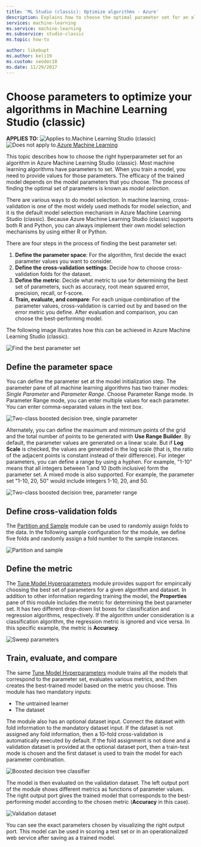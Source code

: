 ```yaml
---
title: 'ML Studio (classic): Optimize algorithms - Azure'
description: Explains how to choose the optimal parameter set for an algorithm in Azure Machine Learning Studio (classic).
services: machine-learning
ms.service: machine-learning
ms.subservice: studio-classic
ms.topic: how-to

author: likebupt
ms.author: keli19
ms.custom: seodec18
ms.date: 11/29/2017
---
```

# Choose parameters to optimize your algorithms in Machine Learning Studio (classic)

**APPLIES TO:**  ![Applies to.](../../../includes/media/aml-applies-to-skus/yes.png)Machine Learning Studio (classic)   ![Does not apply to.](../../../includes/media/aml-applies-to-skus/no.png)[Azure Machine Learning](../overview-what-is-machine-learning-studio.md#ml-studio-classic-vs-azure-machine-learning-studio)

This topic describes how to choose the right hyperparameter set for an algorithm in Azure Machine Learning Studio (classic). Most machine learning algorithms have parameters to set. When you train a model, you need to provide values for those parameters. The efficacy of the trained model depends on the model parameters that you choose. The process of finding the optimal set of parameters is known as *model selection*.



There are various ways to do model selection. In machine learning, cross-validation is one of the most widely used methods for model selection, and it is the default model selection mechanism in Azure Machine Learning Studio (classic). Because Azure Machine Learning Studio (classic) supports both R and Python, you can always implement their own model selection mechanisms by using either R or Python.

There are four steps in the process of finding the best parameter set:

1. **Define the parameter space**: For the algorithm, first decide the exact parameter values you want to consider.
2. **Define the cross-validation settings**: Decide how to choose cross-validation folds for the dataset.
3. **Define the metric**: Decide what metric to use for determining the best set of parameters, such as accuracy, root mean squared error, precision, recall, or f-score.
4. **Train, evaluate, and compare**: For each unique combination of the parameter values, cross-validation is carried out by and based on the error metric you define. After evaluation and comparison, you can choose the best-performing model.

The following image illustrates how this can be achieved in Azure Machine Learning Studio (classic).

![Find the best parameter set](./media/algorithm-parameters-optimize/fig1.png)

## Define the parameter space
You can define the parameter set at the model initialization step. The parameter pane of all machine learning algorithms has two trainer modes: *Single Parameter* and *Parameter Range*. Choose Parameter Range mode. In Parameter Range mode, you can enter multiple values for each parameter. You can enter comma-separated values in the text box.

![Two-class boosted decision tree, single parameter](./media/algorithm-parameters-optimize/fig2.png)

 Alternately, you can define the maximum and minimum points of the grid and the total number of points to be generated with **Use Range Builder**. By default, the parameter values are generated on a linear scale. But if **Log Scale** is checked, the values are generated in the log scale (that is, the ratio of the adjacent points is constant instead of their difference). For integer parameters, you can define a range by using a hyphen. For example, "1-10" means that all integers between 1 and 10 (both inclusive) form the parameter set. A mixed mode is also supported. For example, the parameter set "1-10, 20, 50" would include integers 1-10, 20, and 50.

![Two-class boosted decision tree, parameter range](./media/algorithm-parameters-optimize/fig3.png)

## Define cross-validation folds
The [Partition and Sample][partition-and-sample] module can be used to randomly assign folds to the data. In the following sample configuration for the module, we define five folds and randomly assign a fold number to the sample instances.

![Partition and sample](./media/algorithm-parameters-optimize/fig4.png)

## Define the metric
The [Tune Model Hyperparameters][tune-model-hyperparameters] module provides support for empirically choosing the best set of parameters for a given algorithm and dataset. In addition to other information regarding training the model, the **Properties** pane of this module includes the metric for determining the best parameter set. It has two different drop-down list boxes for classification and regression algorithms, respectively. If the algorithm under consideration is a classification algorithm, the regression metric is ignored and vice versa. In this specific example, the metric is **Accuracy**.   

![Sweep parameters](./media/algorithm-parameters-optimize/fig5.png)

## Train, evaluate, and compare
The same [Tune Model Hyperparameters][tune-model-hyperparameters] module trains all the models that correspond to the parameter set, evaluates various metrics, and then creates the best-trained model based on the metric you choose. This module has two mandatory inputs:

* The untrained learner
* The dataset

The module also has an optional dataset input. Connect the dataset with fold information to the mandatory dataset input. If the dataset is not assigned any fold information, then a 10-fold cross-validation is automatically executed by default. If the fold assignment is not done and a validation dataset is provided at the optional dataset port, then a train-test mode is chosen and the first dataset is used to train the model for each parameter combination.

![Boosted decision tree classifier](./media/algorithm-parameters-optimize/fig6a.png)

The model is then evaluated on the validation dataset. The left output port of the module shows different metrics as functions of parameter values. The right output port gives the trained model that corresponds to the best-performing model according to the chosen metric (**Accuracy** in this case).  

![Validation dataset](./media/algorithm-parameters-optimize/fig6b.png)

You can see the exact parameters chosen by visualizing the right output port. This model can be used in scoring a test set or in an operationalized web service after saving as a trained model.

<!-- Module References -->
[partition-and-sample]: /azure/machine-learning/studio-module-reference/partition-and-sample
[tune-model-hyperparameters]: /azure/machine-learning/studio-module-reference/tune-model-hyperparameters